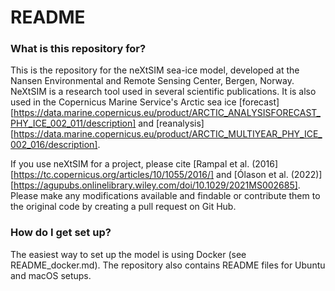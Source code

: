 # README #

### What is this repository for? ###

This is the repository for the neXtSIM sea-ice model, developed at the Nansen Environmental and Remote Sensing Center, Bergen, Norway. NeXtSIM is a research tool used in several scientific publications. It is also used in the Copernicus Marine Service's Arctic sea ice [forecast][https://data.marine.copernicus.eu/product/ARCTIC_ANALYSISFORECAST_PHY_ICE_002_011/description] and [reanalysis][https://data.marine.copernicus.eu/product/ARCTIC_MULTIYEAR_PHY_ICE_002_016/description].

If you use neXtSIM for a project, please cite [Rampal et al. (2016][https://tc.copernicus.org/articles/10/1055/2016/] and [Ólason et al. (2022)][https://agupubs.onlinelibrary.wiley.com/doi/10.1029/2021MS002685]. Please make any modifications available and findable or contribute them to the original code by creating a pull request on Git Hub.

### How do I get set up? ###

The easiest way to set up the model is using Docker (see README_docker.md). The repository also contains README files for Ubuntu and macOS setups.


